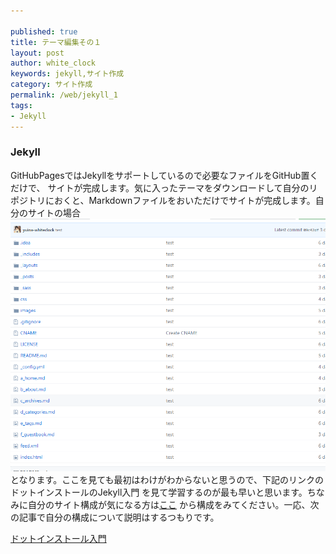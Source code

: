 ```yaml
---

published: true
title: テーマ編集その１
layout: post
author: white_clock
keywords: jekyll,サイト作成
category: サイト作成
permalink: /web/jekyll_1
tags:
- Jekyll
---
```

### Jekyll
GitHubPagesではJekyllをサポートしているので必要なファイルをGitHub置くだけで、
サイトが完成します。気に入ったテーマをダウンロードして自分のリポジトリにおくと、Markdownファイルをおいただけでサイトが完成します。自分のサイトの場合
![その１](../images/thm3.png)
となります。ここを見ても最初はわけがわからないと思うので、下記のリンクのドットインストールのJekyll入門
を見て学習するのが最も早いと思います。ちなみに自分のサイト構成が気になる方は[ここ](https://github.com/yuina-whiteclock/yuina-whiteclock.github.io)
から構成をみてください。一応、次の記事で自分の構成について説明はするつもりです。

[ドットインストール入門](https://dotinstall.com/lessons/basic_jekyll)

